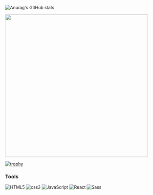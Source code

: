 

![Anurag's GitHub stats](https://github-readme-stats.vercel.app/api?username=HongTaeHoon&show_icons=true&theme=radical&bg_color=141321&title_color=fff&text_color=fff)

<a href="https://github.com/HongTaeHoon"><img align="center" style="width:467px" src="https://github-readme-stats.vercel.app/api/top-langs/?username=HongTaeHoon&layout=compact&hide_border=true&bg_color=141321&title_color=fff&text_color=fff&" /></a>

[![trophy](https://github-profile-trophy.vercel.app/?username=ryo-ma)](https://github.com/ryo-ma/github-profile-trophy)

### Tools

<img alt="HTML5" src ="https://img.shields.io/badge/HTML5-E34F26.svg?&style=for-the-badge&logo=HTML5&logoColor=white"/> <img alt="css3" src ="https://img.shields.io/badge/css3-1572B6.svg?&style=for-the-badge&logo=css3&logoColor=white"/> <img alt="JavaScript" src ="https://img.shields.io/badge/JavaScript-F7DF1E.svg?&style=for-the-badge&logo=JavaScript&logoColor=white"/> <img alt="React" src ="https://img.shields.io/badge/react-61DAFB.svg?&style=for-the-badge&logo=react&logoColor=white"/> <img alt="Sass" src ="https://img.shields.io/badge/sass-CC6699.svg?&style=for-the-badge&logo=sass&logoColor=white"/><br/>
